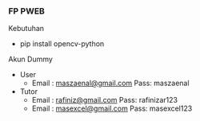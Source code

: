 ### FP PWEB

Kebutuhan
- pip install opencv-python


Akun Dummy
- User
  - Email : maszaenal@gmail.com Pass: maszaenal
- Tutor
  - Email : rafiniz@gmail.com Pass: rafinizar123
  - Email : masexcel@gmail.com Pass: masexcel123